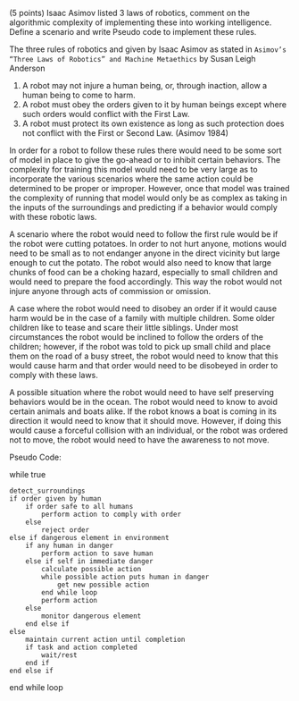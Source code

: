 (5 points) Isaac Asimov listed 3 laws of robotics, comment on the algorithmic complexity of implementing these into working intelligence. Define a scenario and write
Pseudo code to implement these rules.

The three rules of robotics and given by Isaac Asimov as stated in ```Asimov’s “Three Laws of Robotics” and Machine Metaethics```
 by Susan Leigh Anderson 
1. A robot may not injure a human being, or,
through inaction, allow a human being to come to
harm.
2. A robot must obey the orders given to it by human
beings except where such orders would conflict
with the First Law.
3. A robot must protect its own existence as long as
such protection does not conflict with the First or
Second Law. (Asimov 1984) 

In order for a robot to follow these rules there would need to be some sort of model in place to give the go-ahead or to inhibit certain behaviors.  The complexity for training this model would need to be very large as to incorporate the various scenarios where the same action could be determined to be proper or improper.  However, once that model was trained the complexity of running that model would only be as complex as taking in the inputs of the surroundings and predicting if a behavior would comply with these robotic laws.  

A scenario where the robot would need to follow the first rule would be if the robot were cutting potatoes.  In order to not hurt anyone, motions would need to be small as to not endanger anyone in the direct vicinity but large enough to cut the potato.  The robot would also need to know that large chunks of food can be a choking hazard, especially to small children and would need to prepare the food accordingly.  This way the robot would not injure anyone through acts of commission or omission. 

A case where the robot would need to disobey an order if it would cause harm would be in the case of a family with multiple children.  Some older children like to tease and scare their little siblings.  Under most circumstances the robot would be inclined to follow the orders of the children; however, if the robot was told to pick up small child and place them on the road of a busy street, the robot would need to know that this would cause harm and that order would need to be disobeyed in order to comply with these laws.  

A possible situation where the robot would need to have self preserving behaviors would be in the ocean.  The robot would need to know to avoid certain animals and boats alike.  If the robot knows a boat is coming in its direction it would need to know that it should move.  However, if doing this would cause a forceful collision with an individual, or the robot was ordered not to move, the robot would need to have the awareness to not move.

Pseudo Code:


while true

    detect_surroundings
    if order given by human
        if order safe to all humans
            perform action to comply with order
        else
            reject order
    else if dangerous element in environment
        if any human in danger
            perform action to save human
        else if self in immediate danger
            calculate possible action
            while possible action puts human in danger
                get new possible action
            end while loop
            perform action
        else
            monitor dangerous element
        end else if 
    else
        maintain current action until completion
        if task and action completed
            wait/rest
        end if
    end else if 
end while loop

